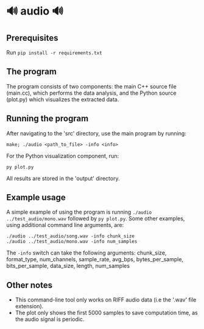 # 🔊 audio 🔊

## Prerequisites

Run ```pip install -r requirements.txt```

## The program

The program consists of two components: the main C++ source file (main.cc), which performs the data analysis, and the Python source (plot.py) which visualizes the extracted data.

## Running the program

After navigating to the 'src' directory, use the main program by running:
```
make; ./audio <path_to_file> -info <info>
```
For the Python visualization component, run:
```
py plot.py
```
All results are stored in the 'output' directory.

## Example usage

A simple example of using the program is running ```./audio ../test_audio/mono.wav``` followed by ```py plot.py```.
Some other examples, using additional command line arguments, are:

```
./audio ../test_audio/song.wav -info chunk_size
./audio ../test_audio/mono.wav -info num_samples
```

The ```-info``` switch can take the following arguments:
chunk_size, format_type, num_channels, sample_rate, avg_bps, bytes_per_sample, bits_per_sample, data_size, length, num_samples

## Other notes

- This command-line tool only works on RIFF audio data (i.e the '.wav' file extension).
- The plot only shows the first 5000 samples to save computation time, as the audio signal is periodic.

